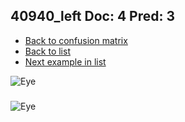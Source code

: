 ## 40940_left Doc: 4 Pred: 3
- [Back to confusion matrix](https://github.com/juliandewit/kaggle_retinopathy/blob/master/matrix.md)
- [Back to list](https://github.com/juliandewit/kaggle_retinopathy/blob/master/lists/43/list.md)
- [Next example in list](https://github.com/juliandewit/kaggle_retinopathy/blob/master/lists/43/41/4130_right.md)

![Eye](https://retinopaty.blob.core.windows.net/size1024/40940_left_4.jpeg)

### 

![Eye]()

